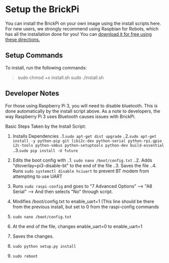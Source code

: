 # Setup the BrickPi

You can install the BrickPi on your own image using the install scripts here.  For new users, we strongly recommend using Raspbian for Robots, which has all the installation done for you!  You can [download it for free using these directions.](http://www.dexterindustries.com/howto/install-raspbian-for-robots-image-on-an-sd-card/)

## Setup Commands

To install, run the following commands:

> sudo chmod +x install.sh
> sudo ./install.sh

## Developer Notes
For those using Raspberry Pi 3, you will need to disable bluetooth.  This is done automatically by the install script above.  As a note to developers, the way Raspberry Pi 3 uses Bluetooth causes issues with BrickPi. 

Basic Steps Taken by the Install Script:

1. Installs Dependencies
..1.`sudo apt-get dist upgrade`
..2.`sudo apt-get install -y python-pip git libi2c-dev python-serial python-rpi.gpio i2c-tools python-smbus python-setuptools python-dev build-essential`
..3.`sudo pip install -U future`

2. Edits the boot config with
..1.    `sudo nano /boot/config.txt`
..2.    Adds "dtoverlay=pi3-disable-bt" to the end of the file
..3.	Saves the file
..4.	Runs `sudo systemctl disable hciuart` to prevent BT modem from attempting to use UART

3. Runs `sudo raspi-config` and goes to "7 Advanced Options" --> "A8 Serial" --> And then selects "No" through script.
4. Modifies /boot/config.txt to enable_uart=1 (This line should be there from the previous install, but set to 0 from the raspi-config commands
5. `sudo nano /boot/config.txt`
6. At the end of the file, changes enable_uart=0 to enable_uart=1
7. Saves the changes.
8. `sudo python setup.py install`
9. `sudo reboot`
